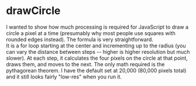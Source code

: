 drawCircle
==========

I wanted to show how much processing is required for JavaScript to draw a circle a pixel at a time 
(presumably why most people use squares with rounded edges instead).  The formula is very straightforward.  
It is a for loop starting at the center and incrementing up to the radius (you can vary the distance between steps --
higher is higher resolution but much slower).  At each step, it calculates the four pixels on the circle at that point, 
draws them, and moves to the next.  The only math required is the pythagorean theorem.  I have the default set at 
20,000 (80,000 pixels total) and it still looks fairly "low-res" when you run it.  
